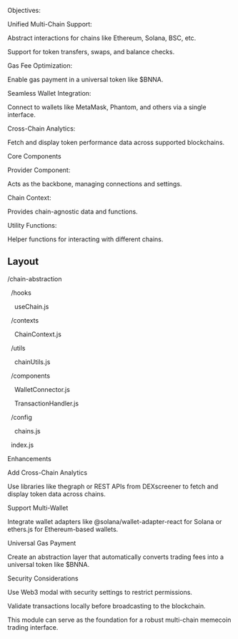 Objectives:

Unified Multi-Chain Support:

Abstract interactions for chains like Ethereum, Solana, BSC, etc.

Support for token transfers, swaps, and balance checks.

Gas Fee Optimization:

Enable gas payment in a universal token like $BNNA.

Seamless Wallet Integration:

Connect to wallets like MetaMask, Phantom, and others via a single interface.

Cross-Chain Analytics:

Fetch and display token performance data across supported blockchains.

Core Components

Provider Component:

Acts as the backbone, managing connections and settings.

Chain Context:

Provides chain-agnostic data and functions.

Utility Functions:

Helper functions for interacting with different chains.

## Layout

/chain-abstraction

  /hooks

    useChain.js

  /contexts

    ChainContext.js

  /utils

    chainUtils.js

  /components

    WalletConnector.js

    TransactionHandler.js

  /config

    chains.js

  index.js

Enhancements

Add Cross-Chain Analytics

Use libraries like thegraph or REST APIs from DEXscreener to fetch and display token data across chains.

Support Multi-Wallet

Integrate wallet adapters like @solana/wallet-adapter-react for Solana or ethers.js for Ethereum-based wallets.

Universal Gas Payment

Create an abstraction layer that automatically converts trading fees into a universal token like $BNNA.

Security Considerations

Use Web3 modal with security settings to restrict permissions.

Validate transactions locally before broadcasting to the blockchain.

This module can serve as the foundation for a robust multi-chain memecoin trading interface.
